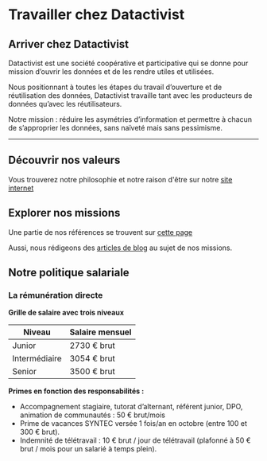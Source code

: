 # Travailler chez Datactivist

## Arriver chez Datactivist

Datactivist est une société coopérative et participative qui se donne pour mission d’ouvrir les données et de les rendre utiles et utilisées.

Nous positionnant à toutes les étapes du travail d’ouverture et de réutilisation des données, Datactivist travaille tant avec les producteurs de données qu’avec les réutilisateurs.

Notre mission : réduire les asymétries d’information et permettre à chacun de s’approprier les données, sans naïveté mais sans pessimisme.

---

## Découvrir nos valeurs

Vous trouverez notre philosophie et notre raison d'être sur notre [site internet](https://datactivist.coop/fr/a-propos/)


## Explorer nos missions

Une partie de nos références se trouvent sur [cette page](https://datactivist.coop/fr/references/)

Aussi, nous rédigeons des [articles de blog](https://medium.com/datactivist) au sujet de nos missions.

## Notre politique salariale

### La rémunération directe

**Grille de salaire avec trois niveaux**

<table>
    <thead>
        <tr>
            <th>Niveau</th>
            <th>Salaire mensuel</th>
        </tr>
    </thead>
    <tbody>
        <tr>
            <td>Junior</td>
            <td>2730 € brut</td>
        </tr>
        <tr>
            <td>Intermédiaire</td>
            <td>3054 € brut</td>
        </tr>
        <tr>
            <td>Senior</td>
            <td>3500 € brut</td>
        </tr>
    </tbody>
</table>


**Primes en fonction des responsabilités :**

- Accompagnement stagiaire, tutorat
d’alternant, référent junior, DPO, animation
de communautés : 50 € brut/mois
- Prime de vacances SYNTEC versée 1 fois/an
en octobre (entre 100 et 300 € brut).
- Indemnité de télétravail : 10 € brut / jour de
télétravail (plafonné à 50 € brut / mois pour
un salarié à temps plein).
